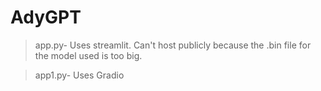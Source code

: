 # AdyGPT

>app.py- Uses streamlit. Can't host publicly because the .bin file for the model used is too big.

>app1.py- Uses Gradio
